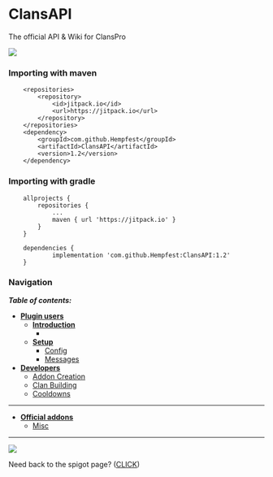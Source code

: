 # ClansAPI
The official API & Wiki for ClansPro



[![](https://jitpack.io/v/Hempfest/ClansAPI.svg)](https://jitpack.io/#Hempfest/ClansAPI)
### Importing with maven
```
	<repositories>
		<repository>
		    <id>jitpack.io</id>
		    <url>https://jitpack.io</url>
		</repository>
	</repositories>
  	<dependency>
	    <groupId>com.github.Hempfest</groupId>
	    <artifactId>ClansAPI</artifactId>
	    <version>1.2</version>
	</dependency>
```
### Importing with gradle
```
	allprojects {
		repositories {
			...
			maven { url 'https://jitpack.io' }
		}
	}

	dependencies {
	        implementation 'com.github.Hempfest:ClansAPI:1.2'
	}
```

### Navigation
_**Table of contents:**_
- [**Plugin users**](https://github.com/Hempfest/ClansAPI/wiki)
    - [**Introduction**](https://github.com/Hempfest/ClansAPI/wiki/Information)
        - []()
    - [**Setup**]()
        - [Config](https://github.com/Hempfest/ClansAPI/wiki/Config.yml)
        - [Messages](https://github.com/Hempfest/ClansAPI/wiki/Messages.yml)
- [**Developers**](https://github.com/Hempfest/ClansAPI/wiki/Development)
    - [Addon Creation](https://github.com/Hempfest/ClansAPI/wiki/Creating-an-addon-with-the-API)
    - [Clan Building](https://github.com/Hempfest/ClansAPI/wiki/Clan-Blueprints)
    - [Cooldowns](https://github.com/Hempfest/ClansAPI/wiki/Clan-Cooldowns)
---
- [**Official addons**]()
    - [Misc]()
---
![](https://i.imgur.com/9Tu9JAN.png)

Need back to the spigot page? ([CLICK](https://www.spigotmc.org/resources/clans-pro-1-12-1-16.87515/))

